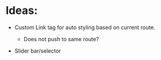 # Ideas:

* Custom Link tag for auto styling based on current route.
    * Does not push to same route?

* Slider bar/selector


